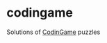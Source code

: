 # codingame
Solutions of [CodinGame](https://www.codingame.com/servlet/urlinvite?u=1694829) puzzles
